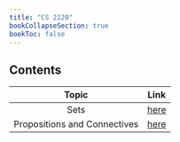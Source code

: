 ```yaml
---
title: "CS 2120"
bookCollapseSection: true
bookToc: false
---
```

## Contents

|Topic|Link|
|:--:|:--:|
|Sets|[here](/notes/cs2120/sets)|
|Propositions and Connectives|[here](/notes/cs2120/propositions-and-connectives)|
